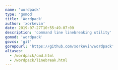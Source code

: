 ```yaml
---
name: 'wordpack'
type: 'gomod'
title: 'Wordpack'
author: 'xorkevin'
date: 2019-07-27T10:55:49-07:00
description: 'command line linebreaking utility'
gomod: 'wordpack'
govcs: 'git'
gorepourl: 'https://github.com/xorkevin/wordpack'
aliases:
  - /wordpack/cmd.html
  - /wordpack/linebreak.html
---
```

